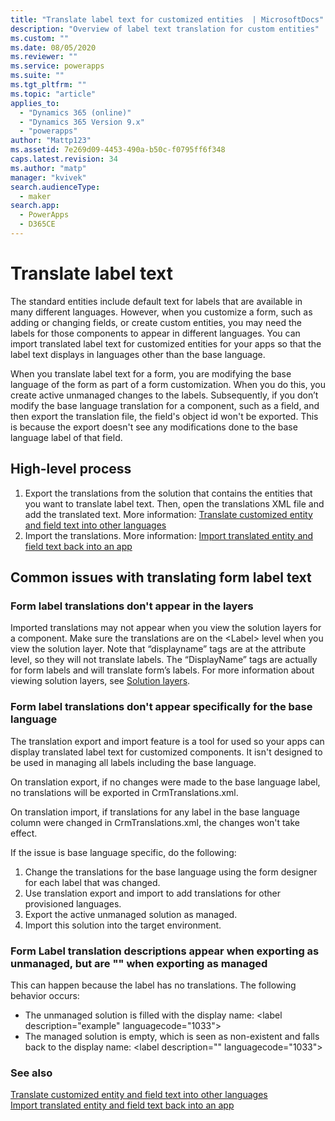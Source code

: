 ```yaml
---
title: "Translate label text for customized entities  | MicrosoftDocs"
description: "Overview of label text translation for custom entities"
ms.custom: ""
ms.date: 08/05/2020
ms.reviewer: ""
ms.service: powerapps
ms.suite: ""
ms.tgt_pltfrm: ""
ms.topic: "article"
applies_to: 
  - "Dynamics 365 (online)"
  - "Dynamics 365 Version 9.x"
  - "powerapps"
author: "Mattp123"
ms.assetid: 7e269d09-4453-490a-b50c-f0795ff6f348
caps.latest.revision: 34
ms.author: "matp"
manager: "kvivek"
search.audienceType: 
  - maker
search.app: 
  - PowerApps
  - D365CE
---
```

# Translate label text

The standard entities include default text for labels that are available in many different languages. However, when you customize a form, such as adding or changing fields, or create custom entities, you may need the labels for those components to appear in different languages. You can import translated label text for customized entities for your apps so that the label text displays in languages other than the base language.

When you translate label text for a form, you are modifying the base language of the form as part of a form customization. When you do this, you create active unmanaged changes to the labels. Subsequently, if you don’t modify the base language translation for a component, such as a field, and then export the translation file, the field's object id won't be exported. This is because the export doesn't see any modifications done to the base language label of that field.

## High-level process

1. Export the translations from the solution that contains the entities that you want to translate label text. Then, open the translations XML file and add the translated text. More information: [Translate customized entity and field text into other languages](export-customized-entity-field-text-translation.md)
2. Import the translations. More information: [Import translated entity and field text back into an app](import-translated-entity-field-text.md)


## Common issues with translating form label text

<!-- THIS SHOULD GO IN ANOTHER TOPIC ### Active customizations prevent customizations from appearing

Active customizations can prevent customizations from appearing at runtime. For example, managed solution changes don't appear at runtime or some components are missing. This behavior can occur if there is an active unmanaged layer for the component. You can resolve this by removing the component's unmanaged layer. More information: [Remove the unmanaged layer](solution-layers.md#remove-the-unmanaged-layer)  -->

### Form label translations don't appear in the layers

Imported translations may not appear when you view the solution layers for a component. Make sure the translations are on the &lt;Label&gt; level when you view the solution layer. Note that “displayname” tags are at the attribute level, so they will not translate labels. The “DisplayName” tags are actually for form labels and will translate form’s labels. For more information about viewing solution layers, see [Solution layers](solution-layers.md).

### Form label translations don't appear specifically for the base language

The translation export and import feature is a tool for used so your apps can display translated label text for customized components. It isn't designed to be used in managing all labels including the base language. 

On translation export, if no changes were made to the base language label, no translations will be exported in CrmTranslations.xml.

On translation import, if translations for any label in the base language column were changed in CrmTranslations.xml, the changes won't take effect.

If the issue is base language specific, do the following: 
1. Change the translations for the base language using the form designer for each label that was changed.
2. Use translation export and import to add translations for other provisioned languages.
3. Export the active unmanaged solution as managed.
4. Import this solution into the target environment.

### Form Label translation descriptions appear when exporting as unmanaged, but are "" when exporting as managed
This can happen because the label has no translations. The following behavior occurs:
- The unmanaged solution is filled with the display name: &lt;label description="example" languagecode="1033"&gt;
- The managed solution is empty, which is seen as non-existent and falls back to the display name: &lt;label description="" languagecode="1033"&gt;

### See also
[Translate customized entity and field text into other languages](export-customized-entity-field-text-translation.md) <br />
[Import translated entity and field text back into an app](import-translated-entity-field-text.md)
